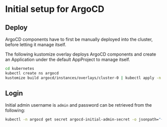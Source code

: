 # Initial setup for ArgoCD

## Deploy

ArgoCD components have to first be manually deployed into the cluster, before letting it manage itself.

The following kustomize overlay deploys ArgoCD components and create an Application under the default AppProject to manage itself.

```bash
cd kubernetes
kubectl create ns argocd
kustomize build argocd/instances/overlays/cluster-0 | kubectl apply -n argocd -f -
```

## Login

Initial admin username is `admin` and password can be retrieved from the following:

```bash
kubectl -n argocd get secret argocd-initial-admin-secret -o jsonpath="{.data.password}" | base64 -d
```
